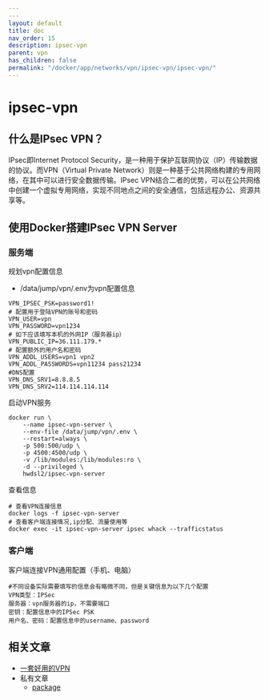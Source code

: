 ```yaml
---
---
layout: default
title: doc
nav_order: 15
description: ipsec-vpn
parent: vpn
has_children: false
permalink: "/docker/app/networks/vpn/ipsec-vpn/ipsec-vpn/"
---
```


# ipsec-vpn

## 什么是IPsec VPN？

IPsec即Internet Protocol Security，是一种用于保护互联网协议（IP）传输数据的协议。而VPN（Virtual Private Network）则是一种基于公共网络构建的专用网络，在其中可以进行安全数据传输。IPsec VPN结合二者的优势，可以在公共网络中创建一个虚拟专用网络，实现不同地点之间的安全通信，包括远程办公、资源共享等。

## 使用Docker搭建IPsec VPN Server

### 服务端

规划vpn配置信息

- /data/jump/vpn/.env为vpn配置信息

```shell
VPN_IPSEC_PSK=password1!
# 配置用于登陆VPN的账号和密码
VPN_USER=vpn
VPN_PASSWORD=vpn1234
# 如下应该填写本机的外网IP（服务器ip）
VPN_PUBLIC_IP=36.111.179.*
# 配置额外的用户名和密码
VPN_ADDL_USERS=vpn1 vpn2
VPN_ADDL_PASSWORDS=vpn11234 pass21234
#DNS配置
VPN_DNS_SRV1=8.8.8.5
VPN_DNS_SRV2=114.114.114.114
```

启动VPN服务

```shell
docker run \ 
    --name ipsec-vpn-server \
    --env-file /data/jump/vpn/.env \ 
    --restart=always \
    -p 500:500/udp \
    -p 4500:4500/udp \
    -v /lib/modules:/lib/modules:ro \
    -d --privileged \
    hwdsl2/ipsec-vpn-server
```

查看信息

```shell
# 查看VPN连接信息
docker logs -f ipsec-vpn-server
# 查看客户端连接情况,ip分配、流量使用等
docker exec -it ipsec-vpn-server ipsec whack --trafficstatus
```

### 客户端

客户端连接VPN通用配置（手机、电脑）

```shell
#不同设备实际需要填写的信息会有略微不同，但是关键信息为以下几个配置
VPN类型：IPSec
服务器：vpn服务器的ip，不需要端口
密钥：配置信息中的IPSec PSK
用户名、密码：配置信息中的username、password
```

## 相关文章

- [一套好用的VPN](https://mp.weixin.qq.com/s/iKOaRoSwbA5Nz667uk-jRA)
- 私有文章
  - [package](https://gitee.com/LFa/doc/raw/master/me/records/soft/vpn/openVPN/pakage/doc.md)
  
